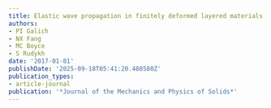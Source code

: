 ```yaml
---
title: Elastic wave propagation in finitely deformed layered materials
authors:
- PI Galich
- NX Fang
- MC Boyce
- S Rudykh
date: '2017-01-01'
publishDate: '2025-09-18T05:41:20.480580Z'
publication_types:
- article-journal
publication: '*Journal of the Mechanics and Physics of Solids*'
---
```

